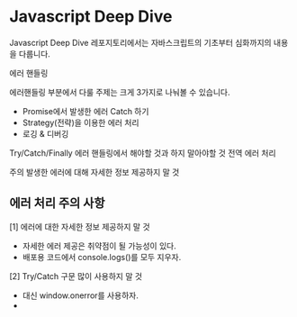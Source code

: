 # Javascript Deep Dive
Javascript Deep Dive 레포지토리에서는 자바스크립트의 기초부터 심화까지의 내용을 다룹니다.

에러 핸들링

에러핸들링 부분에서 다룰 주제는 크게 3가지로 나눠볼 수 있습니다.
- Promise에서 발생한 에러 Catch 하기
- Strategy(전략)을 이용한 에러 처리
- 로깅 & 디버깅

Try/Catch/Finally
에러 핸들링에서 해야할 것과 하지 말아야할 것
전역 에러 처리

주의 발생한 에러에 대해 자세한 정보 제공하지 말 것
## 에러 처리 주의 사항

[1] 에러에 대한 자세한 정보 제공하지 말 것
- 자세한 에러 제공은 취약점이 될 가능성이 있다.
- 배포용 코드에서 console.logs()를 모두 지우자.

[2] Try/Catch 구문 많이 사용하지 말 것
- 대신 window.onerror를 사용하자.
- 
